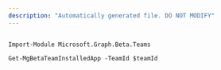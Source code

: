```yaml
---
description: "Automatically generated file. DO NOT MODIFY"
---
```


```powershellv2

Import-Module Microsoft.Graph.Beta.Teams

Get-MgBetaTeamInstalledApp -TeamId $teamId

```